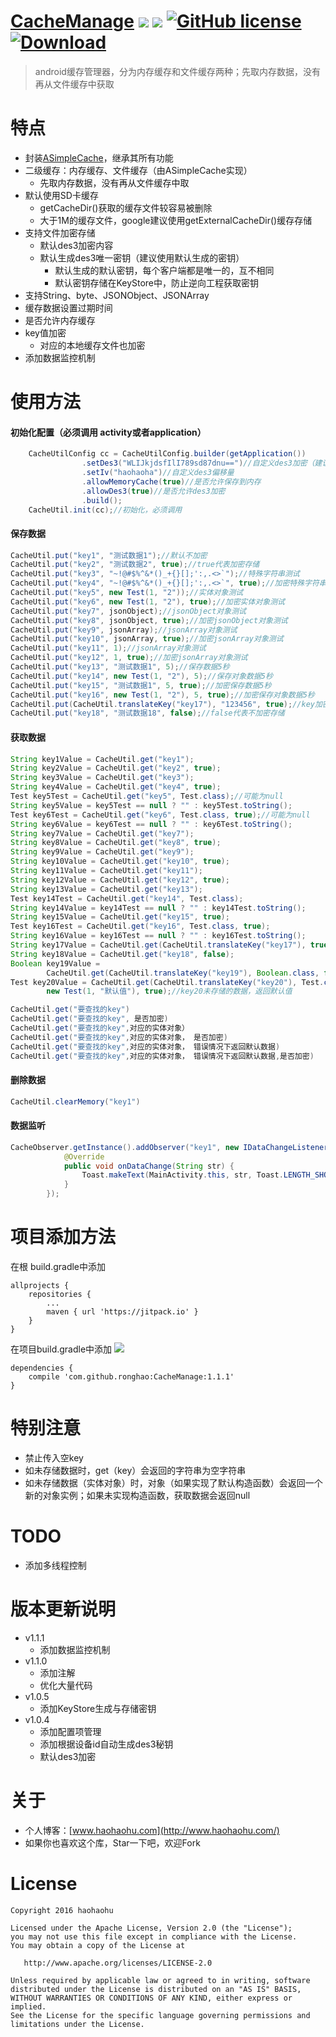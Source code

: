 
# [CacheManage](https://github.com/ronghao/CacheManage)  [![](https://jitpack.io/v/ronghao/CacheManage.svg)](https://jitpack.io/#ronghao/CacheManage) [![](https://travis-ci.org/ronghao/CacheManage.svg?branch=master)](https://travis-ci.org/ronghao/CacheManage) [![GitHub license](https://img.shields.io/badge/license-Apache%202-blue.svg)](https://raw.githubusercontent.com/ronghao/CacheManage/master/LICENSE) [ ![Download](https://api.bintray.com/packages/haohao/maven/CacheManage/images/download.svg?version=1.0.3) ](https://bintray.com/haohao/maven/CacheManage/1.0.3/link)

> android缓存管理器，分为内存缓存和文件缓存两种；先取内存数据，没有再从文件缓存中获取

# 特点
+ 封装[ASimpleCache](https://github.com/yangfuhai/ASimpleCache)，继承其所有功能
+ 二级缓存：内存缓存、文件缓存（由ASimpleCache实现）
    + 先取内存数据，没有再从文件缓存中取
+ 默认使用SD卡缓存
    + getCacheDir()获取的缓存文件较容易被删除
    + 大于1M的缓存文件，google建议使用getExternalCacheDir()缓存存储
+ 支持文件加密存储
    + 默认des3加密内容
    + 默认生成des3唯一密钥（建议使用默认生成的密钥）
        + 默认生成的默认密钥，每个客户端都是唯一的，互不相同
        + 默认密钥存储在KeyStore中，防止逆向工程获取密钥
+ 支持String、byte、JSONObject、JSONArray
+ 缓存数据设置过期时间
+ 是否允许内存缓存
+ key值加密
    + 对应的本地缓存文件也加密
+ 添加数据监控机制

# 使用方法
#### 初始化配置（必须调用 activity或者application）
```java
    CacheUtilConfig cc = CacheUtilConfig.builder(getApplication())
                .setDes3("WLIJkjdsfIlI789sd87dnu==")//自定义des3加密（建议使用默认生成的密钥）
                .setIv("haohaoha")//自定义des3偏移量
                .allowMemoryCache(true)//是否允许保存到内存
                .allowDes3(true)//是否允许des3加密
                .build();
    CacheUtil.init(cc);//初始化，必须调用
```

#### 保存数据
```java
CacheUtil.put("key1", "测试数据1");//默认不加密
CacheUtil.put("key2", "测试数据2", true);//true代表加密存储
CacheUtil.put("key3", "~!@#$%^&*()_+{}[];':,.<>`");//特殊字符串测试
CacheUtil.put("key4", "~!@#$%^&*()_+{}[];':,.<>`", true);//加密特殊字符串测试
CacheUtil.put("key5", new Test(1, "2"));//实体对象测试
CacheUtil.put("key6", new Test(1, "2"), true);//加密实体对象测试
CacheUtil.put("key7", jsonObject);//jsonObject对象测试
CacheUtil.put("key8", jsonObject, true);//加密jsonObject对象测试
CacheUtil.put("key9", jsonArray);//jsonArray对象测试
CacheUtil.put("key10", jsonArray, true);//加密jsonArray对象测试
CacheUtil.put("key11", 1);//jsonArray对象测试
CacheUtil.put("key12", 1, true);//加密jsonArray对象测试
CacheUtil.put("key13", "测试数据1", 5);//保存数据5秒
CacheUtil.put("key14", new Test(1, "2"), 5);//保存对象数据5秒
CacheUtil.put("key15", "测试数据1", 5, true);//加密保存数据5秒
CacheUtil.put("key16", new Test(1, "2"), 5, true);//加密保存对象数据5秒
CacheUtil.put(CacheUtil.translateKey("key17"), "123456", true);//key加密
CacheUtil.put("key18", "测试数据18", false);//false代表不加密存储
```
#### 获取数据
```java
String key1Value = CacheUtil.get("key1");
String key2Value = CacheUtil.get("key2", true);
String key3Value = CacheUtil.get("key3");
String key4Value = CacheUtil.get("key4", true);
Test key5Test = CacheUtil.get("key5", Test.class);//可能为null
String key5Value = key5Test == null ? "" : key5Test.toString();
Test key6Test = CacheUtil.get("key6", Test.class, true);//可能为null
String key6Value = key6Test == null ? "" : key6Test.toString();
String key7Value = CacheUtil.get("key7");
String key8Value = CacheUtil.get("key8", true);
String key9Value = CacheUtil.get("key9");
String key10Value = CacheUtil.get("key10", true);
String key11Value = CacheUtil.get("key11");
String key12Value = CacheUtil.get("key12", true);
String key13Value = CacheUtil.get("key13");
Test key14Test = CacheUtil.get("key14", Test.class);
String key14Value = key14Test == null ? "" : key14Test.toString();
String key15Value = CacheUtil.get("key15", true);
Test key16Test = CacheUtil.get("key16", Test.class, true);
String key16Value = key16Test == null ? "" : key16Test.toString();
String key17Value = CacheUtil.get(CacheUtil.translateKey("key17"), true);
String key18Value = CacheUtil.get("key18", false);
Boolean key19Value =
        CacheUtil.get(CacheUtil.translateKey("key19"), Boolean.class, false, true);//key19未存储的数据，返回默认值
Test key20Value = CacheUtil.get(CacheUtil.translateKey("key20"), Test.class,
        new Test(1, "默认值"), true);//key20未存储的数据，返回默认值
```
```java
CacheUtil.get("要查找的key")  
CacheUtil.get("要查找的key", 是否加密)
CacheUtil.get("要查找的key",对应的实体对象）
CacheUtil.get("要查找的key",对应的实体对象， 是否加密)
CacheUtil.get("要查找的key",对应的实体对象， 错误情况下返回默认数据)
CacheUtil.get("要查找的key",对应的实体对象， 错误情况下返回默认数据,是否加密)
```

#### 删除数据
```java
CacheUtil.clearMemory("key1")
```

#### 数据监听
```java
CacheObserver.getInstance().addObserver("key1", new IDataChangeListener() {
            @Override
            public void onDataChange(String str) {
                Toast.makeText(MainActivity.this, str, Toast.LENGTH_SHORT).show();
            }
        });
```

# 项目添加方法
在根 build.gradle中添加
```
allprojects {
    repositories {
        ...
        maven { url 'https://jitpack.io' }
    }
}
```

在项目build.gradle中添加 ![](https://jitpack.io/v/ronghao/CacheManage.svg)
```
dependencies {
    compile 'com.github.ronghao:CacheManage:1.1.1'
}
```

# 特别注意
+ 禁止传入空key
+ 如未存储数据时，get（key）会返回的字符串为空字符串
+ 如未存储数据（实体对象）时，对象（如果实现了默认构造函数）会返回一个新的对象实例；如果未实现构造函数，获取数据会返回null

# TODO
+ 添加多线程控制

# 版本更新说明
+ v1.1.1
    + 添加数据监控机制
+ v1.1.0
	+ 添加注解
	+ 优化大量代码
+ v1.0.5
	+ 添加KeyStore生成与存储密钥
+ v1.0.4
	+ 添加配置项管理
	+ 添加根据设备id自动生成des3秘钥
	+ 默认des3加密


# 关于
+ 个人博客：[www.haohaohu.com](http://www.haohaohu.com/)
+ 如果你也喜欢这个库，Star一下吧，欢迎Fork

# License

    Copyright 2016 haohaohu

    Licensed under the Apache License, Version 2.0 (the "License");
    you may not use this file except in compliance with the License.
    You may obtain a copy of the License at

       http://www.apache.org/licenses/LICENSE-2.0

    Unless required by applicable law or agreed to in writing, software
    distributed under the License is distributed on an "AS IS" BASIS,
    WITHOUT WARRANTIES OR CONDITIONS OF ANY KIND, either express or implied.
    See the License for the specific language governing permissions and
    limitations under the License.
